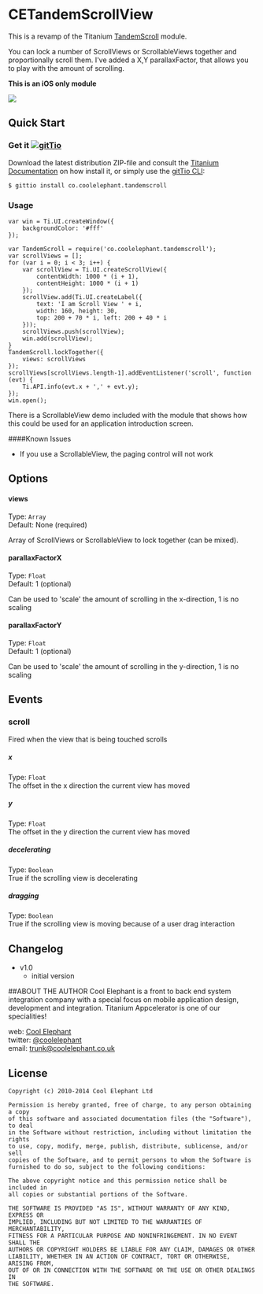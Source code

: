 CETandemScrollView
===========================================


This is a revamp of the Titanium [TandemScroll](https://github.com/appcelerator/titanium_modules/tree/master/tandemscroll/mobile/ios) module.

You can lock a number of ScrollViews or ScrollableViews together and proportionally scroll them.  I've added a X,Y parallaxFactor, that allows you to play with the amount of scrolling.

**This is an iOS only module**

<img src="../images/demo.gif" />

## Quick Start

### Get it [![gitTio](http://gitt.io/badge.png)](http://gitt.io/component/co.coolelephant.tandemscroll)
Download the latest distribution ZIP-file and consult the [Titanium Documentation](http://docs.appcelerator.com/titanium/latest/#!/guide/Using_a_Module) on how install it, or simply use the [gitTio CLI](http://gitt.io/cli):

`$ gittio install co.coolelephant.tandemscroll`


### Usage

	var win = Ti.UI.createWindow({
    	backgroundColor: '#fff'
    });
    
    var TandemScroll = require('co.coolelephant.tandemscroll');
    var scrollViews = [];
    for (var i = 0; i < 3; i++) {
        var scrollView = Ti.UI.createScrollView({
            contentWidth: 1000 * (i + 1),
            contentHeight: 1000 * (i + 1)
        });
        scrollView.add(Ti.UI.createLabel({
            text: 'I am Scroll View ' + i,
            width: 160, height: 30,
            top: 200 + 70 * i, left: 200 + 40 * i
        }));
        scrollViews.push(scrollView);
        win.add(scrollView);
    }
    TandemScroll.lockTogether({
	    views: scrollViews
    });
    scrollViews[scrollViews.length-1].addEventListener('scroll', function (evt) {
        Ti.API.info(evt.x + ',' + evt.y);
    });
    win.open();
    
There is a ScrollableView demo included with the module that shows how this could be used for an application introduction screen.

####Known Issues
* If you use a ScrollableView, the paging control will not work

## Options

#### views

Type: `Array`  
Default: None (required)

Array of ScrollViews or ScrollableView to lock together (can be mixed).

#### parallaxFactorX

Type: `Float`  
Default: 1 (optional)

Can be used to 'scale' the amount of scrolling in the x-direction, 1 is no scaling 

#### parallaxFactorY

Type: `Float`  
Default: 1 (optional)

Can be used to 'scale' the amount of scrolling in the y-direction, 1 is no scaling 

## Events

### scroll
Fired when the view that is being touched scrolls

##### x
Type: `Float`	
The offset in the x direction the current view has moved
   
##### y
Type: `Float`	
The offset in the y direction the current view has moved

##### decelerating
Type: `Boolean`		
True if the scrolling view is decelerating

##### dragging
Type: `Boolean`		
True if the scrolling view is moving because of a user drag interaction


## Changelog

* v1.0  
  * initial version

##ABOUT THE AUTHOR
Cool Elephant is a front to back end system integration company with a special focus on mobile application design, development and integration. Titanium Appcelerator is one of our specialities!

web: [Cool Elephant](http://coolelephant.co.uk)  
twitter: [@coolelephant](https://twitter.com/coolelephant)  
email: trunk@coolelephant.co.uk


## License

    Copyright (c) 2010-2014 Cool Elephant Ltd

    Permission is hereby granted, free of charge, to any person obtaining a copy
    of this software and associated documentation files (the "Software"), to deal
    in the Software without restriction, including without limitation the rights
    to use, copy, modify, merge, publish, distribute, sublicense, and/or sell
    copies of the Software, and to permit persons to whom the Software is
    furnished to do so, subject to the following conditions:

    The above copyright notice and this permission notice shall be included in
    all copies or substantial portions of the Software.

    THE SOFTWARE IS PROVIDED "AS IS", WITHOUT WARRANTY OF ANY KIND, EXPRESS OR
    IMPLIED, INCLUDING BUT NOT LIMITED TO THE WARRANTIES OF MERCHANTABILITY,
    FITNESS FOR A PARTICULAR PURPOSE AND NONINFRINGEMENT. IN NO EVENT SHALL THE
    AUTHORS OR COPYRIGHT HOLDERS BE LIABLE FOR ANY CLAIM, DAMAGES OR OTHER
    LIABILITY, WHETHER IN AN ACTION OF CONTRACT, TORT OR OTHERWISE, ARISING FROM,
    OUT OF OR IN CONNECTION WITH THE SOFTWARE OR THE USE OR OTHER DEALINGS IN
    THE SOFTWARE.
